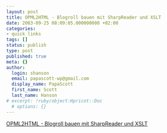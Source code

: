 ```yaml
---
layout: post
title: OPML2HTML - Blogroll bauen mit SharpReader und XSLT
date: 2003-09-25 08:09:05.000000000 +02:00
categories:
- quick links
tags: []
status: publish
type: post
published: true
meta: {}
author:
  login: shanson
  email: papascott-wp@gmail.com
  display_name: PapaScott
  first_name: Scott
  last_name: Hanson
# excerpt: !ruby/object:Hpricot::Doc
  # options: {}
---
```

<p><a title="Potentially useful" href="http://www.roell.net/weblog/archiv/2003/09/24/opml2html_blogroll_bauen_mit_sharpreader_und_xslt.shtml">OPML2HTML - Blogroll bauen mit SharpReader und XSLT</a></p>
